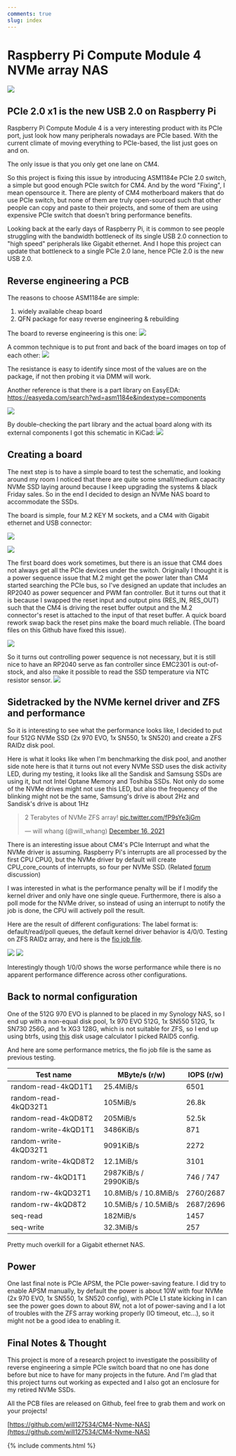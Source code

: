 ```yaml
---
comments: true
slug: index
---
```

# Raspberry Pi Compute Module 4 NVMe array NAS
![](https://i.imgur.com/iXPxaVX.jpg)

## PCIe 2.0 x1 is the new USB 2.0 on Raspberry Pi

Raspberry Pi Compute Module 4 is a very interesting product with its PCIe port, just look how many peripherals nowadays are PCIe based. With the current climate of moving everything to PCIe-based, the list just goes on and on.

The only issue is that you only get one lane on CM4.

So this project is fixing this issue by introducing ASM1184e PCIe 2.0 switch, a simple but good enough PCIe switch for CM4. And by the word "Fixing", I mean opensource it. There are plenty of CM4 motherboard makers that do use PCIe switch, but none of them are truly open-sourced such that other people can copy and paste to their projects, and some of them are using expensive PCIe switch that doesn't bring performance benefits. 

Looking back at the early days of Raspberry Pi, it is common to see people struggling with the bandwidth bottleneck of its single USB 2.0 connection to  "high speed" peripherals like Gigabit ethernet. And I hope this project can update that bottleneck to a single PCIe 2.0 lane, hence PCIe 2.0 is the new USB 2.0. 


## Reverse engineering a PCB
The reasons to choose ASM1184e are simple: 
1. widely available cheap board
2. QFN package for easy reverse engineering & rebuilding

The board to reverse engineering is this one:
![](https://i.imgur.com/U5H43o6.jpg)

A common technique is to put front and back of the board images on top of each other:
![](https://i.imgur.com/h6Fm1cs.jpg)


The resistance is easy to identify since most of the values are on the package, if not then probing it via DMM will work.

Another reference is that there is a part library on EasyEDA: [https://easyeda.com/search?wd=asm1184e&indextype=components  ](https://easyeda.com/search?wd=asm1184e&indextype=components) 

![](https://i.imgur.com/iKFw2bV.png)

By double-checking the part library and the actual board along with its external components I got this schematic in KiCad:
![](https://i.imgur.com/OnkdZR6.png)

## Creating a board

The next step is to have a simple board to test the schematic, and looking around my room I noticed that there are quite some small/medium capacity NVMe SSD laying around because I keep upgrading the systems & black Friday sales. So in the end I decided to design an NVMe NAS board to accommodate the SSDs.

The board is simple, four M.2 KEY M sockets, and a CM4 with Gigabit ethernet and USB connector:

![](https://i.imgur.com/AKnkMfN.jpg)

![](https://i.imgur.com/vvIsRrN.jpg)

The first board does work sometimes, but there is an issue that CM4 does not always get all the PCIe devices under the switch. Originally I thought it is a power sequence issue that M.2 might get the power later than CM4 started searching the PCIe bus, so I've designed an update that includes an RP2040 as power sequencer and PWM fan controller. But it turns out that it is because I swapped the reset input and output pins (RES_IN, RES_OUT) such that the CM4 is driving the reset buffer output and the M.2 connector's reset is attached to the input of that reset buffer. A quick board rework swap back the reset pins make the board much reliable. (The board files on this Github have fixed this issue).

![](https://i.imgur.com/bXeucA2.jpg)

So it turns out controlling power sequence is not necessary, but it is still nice to have an RP2040 serve as fan controller since EMC2301 is out-of-stock, and also make it possible to read the SSD temperature via NTC resistor sensor. 
![](https://i.imgur.com/xXlIa29.jpg)



## Sidetracked by the NVMe kernel driver and ZFS and performance

So it is interesting to see what the performance looks like, I decided to put four 512G NVMe SSD (2x 970 EVO, 1x SN550, 1x SN520) and create a ZFS RAIDz disk pool.

Here is what it looks like when I'm benchmarking the disk pool, and another side note here is that it turns out not every NVMe SSD uses the disk activity LED, during my testing, it looks like all the Sandisk and Samsung SSDs are using it, but not Intel Optane Memory and Toshiba SSDs. Not only do some of the NVMe drives might not use this LED, but also the frequency of the blinking might not be the same, Samsung's drive is about 2Hz and Sandisk's drive is about 1Hz

<blockquote class="twitter-tweet"><p lang="en" dir="ltr">2 Terabytes of NVMe ZFS array! <a href="https://t.co/fP9sYe3jGm">pic.twitter.com/fP9sYe3jGm</a></p>&mdash; will whang (@will_whang) <a href="https://twitter.com/will_whang/status/1471328847081607168?ref_src=twsrc%5Etfw">December 16, 2021</a></blockquote> <script async src="https://platform.twitter.com/widgets.js" charset="utf-8"></script>

There is an interesting issue about CM4's PCIe Interrupt and what the NVMe driver is assuming. Raspberry Pi's interrupts are all processed by the first CPU CPU0, but the NVMe driver by default will create CPU_core_counts of interrupts, so four per NVMe SSD. (Related [forum](https://forums.raspberrypi.com/viewtopic.php?t=319938) discussion)

I was interested in what is the performance penalty will be if I modify the kernel driver and only have one single queue. Furthermore, there is also a poll mode for the NVMe driver, so instead of using an interrupt to notify the job is done, the CPU will actively poll the result. 

Here are the result of different configurations: 
The label format is: default/read/poll queues, the default kernel driver behavior is 4/0/0.
Testing on ZFS RAIDz array, and here is the [fio job file](https://github.com/will127534/CM4-Nvme-NAS/blob/main/fio.job).

![](https://i.imgur.com/4U7I5Cd.jpg)
![](https://i.imgur.com/S5nTH8b.png)

Interestingly though 1/0/0 shows the worse performance while there is no apparent performance difference across other configurations. 


## Back to normal configuration

One of the 512G 970 EVO is planned to be placed in my Synology NAS, so I end up with a non-equal disk pool, 1x 970 EVO 512G, 1x SN550 512G, 1x SN730 256G, and 1x XG3 128G, which is not suitable for ZFS, so I end up using btrfs, using [this](https://carfax.org.uk/btrfs-usage/?c=1&slo=1&shi=100&p=1&d=128&d=256&d=512&d=512) disk usage calculator I picked RAID5 config.

And here are some performance metrics, the fio job file is the same as previous testing.


| Test name | MByte/s (r/w)| IOPS (r/w) |
| -------- | -------- | -------- |
| random-read-4kQD1T1     | 25.4MiB/s     | 6501     |
| random-read-4kQD32T1     | 105MiB/s     | 26.8k     |
| random-read-4kQD8T2     | 205MiB/s     | 52.5k     |
| random-write-4kQD1T1     | 3486KiB/s     | 871     |
| random-write-4kQD32T1     | 9091KiB/s     | 2272     |
| random-write-4kQD8T2     | 12.1MiB/s     | 3101     |
| random-rw-4kQD1T1    | 2987KiB/s / 2990KiB/s     | 746 /  747   |
| random-rw-4kQD32T1    | 10.8MiB/s / 10.8MiB/s    | 2760/2687     |
| random-rw-4kQD8T2   | 10.5MiB/s / 10.5MiB/s    | 2687/2696     |
| seq-read    | 182MiB/s    | 1457     |
| seq-write    | 32.3MiB/s  | 257  |

Pretty much overkill for a Gigabit ethernet NAS.

## Power
One last final note is PCIe APSM, the PCIe power-saving feature. I did try to enable APSM manually, by default the power is about 10W with four NVMe (2x 970 EVO, 1x SN550, 1x SN520 config), with PCIe L1 state kicking in I can see the power goes down to about 8W, not a lot of power-saving and I a lot of troubles with the ZFS array working properly (IO timeout, etc...), so it might not be a good idea to enabling it.

## Final Notes & Thought
This project is more of a research project to investigate the possibility of reverse engineering a simple PCIe switch board that no one has done before but nice to have for many projects in the future. And I'm glad that this project turns out working as expected and I also got an enclosure for my retired NVMe SSDs.

All the PCB files are released on Github, feel free to grab them and work on your projects!

[https://github.com/will127534/CM4-Nvme-NAS](https://github.com/will127534/CM4-Nvme-NAS)

{% include comments.html %}
